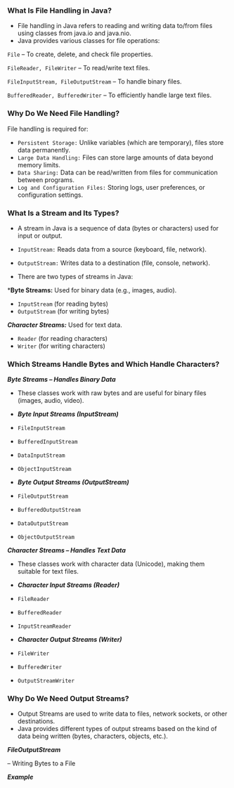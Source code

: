 ###  What Is File Handling in Java?
- File handling in Java refers to reading and writing data to/from files using classes from java.io and java.nio.
- Java provides various classes for file operations:

```File``` – To create, delete, and check file properties.

```FileReader, FileWriter``` – To read/write text files.

```FileInputStream, FileOutputStream``` – To handle binary files.

```BufferedReader, BufferedWriter``` – To efficiently handle large text files.

### Why Do We Need File Handling?
File handling is required for:
- ```Persistent Storage:``` Unlike variables (which are temporary), files store data permanently.
- ```Large Data Handling:``` Files can store large amounts of data beyond memory limits.
- ```Data Sharing:``` Data can be read/written from files for communication between programs.
- ```Log and Configuration Files:``` Storing logs, user preferences, or configuration settings.


### What Is a Stream and Its Types?

- A stream in Java is a sequence of data (bytes or characters) used for input or output.

- ```InputStream:``` Reads data from a source (keyboard, file, network).

- ```OutputStream:``` Writes data to a destination (file, console, network).

- There are two types of streams in Java:

***Byte Streams:** Used for binary data (e.g., images, audio).
- ```InputStream``` (for reading bytes)
- ```OutputStream``` (for writing bytes)

***Character Streams:*** Used for text data.
- ```Reader``` (for reading characters)
- ```Writer``` (for writing characters)

### Which Streams Handle Bytes and Which Handle Characters?

***Byte Streams – Handles Binary Data***
- These classes work with raw bytes and are useful for binary files (images, audio, video).

- ***Byte Input Streams (InputStream)***

- ```FileInputStream```
- ```BufferedInputStream```
- ```DataInputStream```
- ```ObjectInputStream```

- ***Byte Output Streams (OutputStream)***
- ```FileOutputStream```
- ```BufferedOutputStream```
- ```DataOutputStream```
- ```ObjectOutputStream```

***Character Streams – Handles Text Data***

- These classes work with character data (Unicode), making them suitable for text files.

- ***Character Input Streams (Reader)***
- ```FileReader```
- ```BufferedReader```
- ```InputStreamReader```

- ***Character Output Streams (Writer)***
- ```FileWriter```
- ```BufferedWriter```
- ```OutputStreamWriter```

### Why Do We Need Output Streams?
- Output Streams are used to write data to files, network sockets, or other destinations.
- Java provides different types of output streams based on the kind of data being written (bytes, characters, objects, etc.).

***FileOutputStream***

– Writing Bytes to a File

***Example***
```java

```

